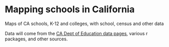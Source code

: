 # Mapping schools in California
Maps of CA schools, K-12 and colleges, with school, census and other data

Data will come from the [CA Dept of Education data pages](https://www.cde.ca.gov/ds/), various r packages, and other sources.
